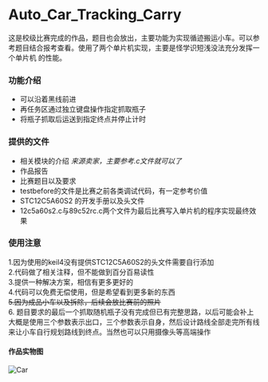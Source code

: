 # Auto_Car_Tracking_Carry
这是校级比赛完成的作品，题目也会放出，主要功能为实现循迹搬运小车。可以参考题目结合报考查看。使用了两个单片机实现，主要是怪学识短浅没法充分发挥一个单片机
的性能。<br>
### 功能介绍  
- 可以沿着黑线前进   
- 再任务区通过独立键盘操作指定抓取瓶子    
- 将瓶子抓取后运送到指定终点并停止计时    

### 提供的文件
- 相关模块的介绍   *来源卖家，主要参考.c文件就可以了*<br>
- 作品报告  
- 比赛题目以及要求  
- testbefore的文件是比赛之前各类调试代码，有一定参考价值
- STC12C5A60S2 的开发手册以及头文件
- 12c5a60s2.c与89c52rc.c两个文件为最后比赛写入单片机的程序实现最终效果  

### 使用注意
1.因为使用的keil4没有提供STC12C5A60S2的头文件需要自行添加   
2.代码做了相关注释，但不能做到百分百易读性  
3.提供一种解决方案，相信有更多更好的    
4.代码可以免费无偿使用，但是希望看到更多新的东西    
~~5.因为成品小车以及拆除，后续会放比赛前的照片~~   
6. 题目要求的最后一个抓取随机瓶子没有完成但已有完整思路，以后可能会补上
大概是使用三个参数表示出口，三个参数表示自身，然后设计路线全部走完所有线来让小车自行规划路线到终点。当然也可以只用摄像头等高端操作  

#### 作品实物图
![Car](https://github.com/Twelvecat/Auto_Car_Tracking_Carry/blob/master/作品实物图.jpg)
